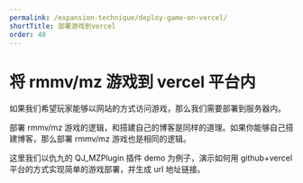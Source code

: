```yaml
---
permalink: /expansion-technique/deploy-game-on-vercel/
shortTitle: 部署游戏到vercel
order: 40
---
```


# 将 rmmv/mz 游戏到 vercel 平台内

如果我们希望玩家能够以网站的方式访问游戏，那么我们需要部署到服务器内。

部署 rmmv/mz 游戏的逻辑，和搭建自己的博客是同样的道理。如果你能够自己搭建博客，那么部署 rmmv/mz 游戏也是相同的逻辑。

这里我们以仇九的 QJ_MZPlugin 插件 demo 为例子，演示如何用 github+vercel 平台的方式实现简单的游戏部署，并生成 url 地址链接。
